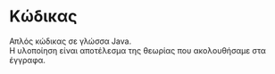 # Κώδικας

Απλός κώδικας σε γλώσσα Java.  
Η υλοποίηση είναι αποτέλεσμα της θεωρίας που ακολουθήσαμε στα έγγραφα.
